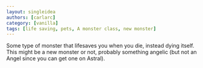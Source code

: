 ```yaml
---
layout: singleidea
authors: [carlarc]
category: [vanilla]
tags: [life saving, pets, A monster class, new monster]
---
```

Some type of monster that lifesaves you when you die, instead dying itself. This
might be a new monster or not, probably something angelic (but not an Angel
since you can get one on Astral).

